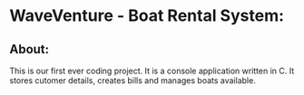 # WaveVenture - Boat Rental System:
## About:
This is our first ever coding project. It is a console application written in C. It stores cutomer details, creates bills and manages boats available.
